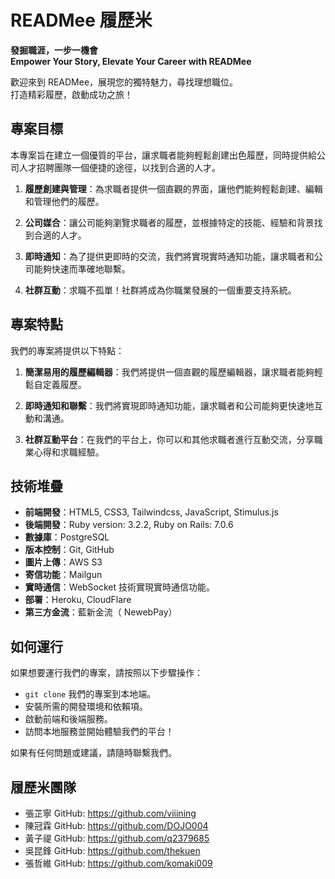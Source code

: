 # READMee 履歷米
**發掘職涯，一步一機會** <br>
**Empower Your Story, Elevate Your Career with READMee**

歡迎來到 READMee，展現您的獨特魅力，尋找理想職位。<br>
打造精彩履歷，啟動成功之旅！

## 專案目標
本專案旨在建立一個優質的平台，讓求職者能夠輕鬆創建出色履歷，同時提供給公司人才招聘團隊一個便捷的途徑，以找到合適的人才。

1. **履歷創建與管理**：為求職者提供一個直觀的界面，讓他們能夠輕鬆創建、編輯和管理他們的履歷。

2. **公司媒合**：讓公司能夠瀏覽求職者的履歷，並根據特定的技能、經驗和背景找到合適的人才。

3. **即時通知**：為了提供更即時的交流，我們將實現實時通知功能，讓求職者和公司能夠快速而準確地聯繫。

4. **社群互動**：求職不孤單！社群將成為你職業發展的一個重要支持系統。

## 專案特點

我們的專案將提供以下特點：

1. **簡潔易用的履歷編輯器**：我們將提供一個直觀的履歷編輯器，讓求職者能夠輕鬆自定義履歷。

2. **即時通知和聯繫**：我們將實現即時通知功能，讓求職者和公司能夠更快速地互動和溝通。
  
3. **社群互動平台**：在我們的平台上，你可以和其他求職者進行互動交流，分享職業心得和求職經驗。

## 技術堆疊

- **前端開發**：HTML5, CSS3, Tailwindcss, JavaScript, Stimulus.js 
- **後端開發**：Ruby version: 3.2.2, Ruby on Rails: 7.0.6
- **數據庫**：PostgreSQL
- **版本控制**：Git, GitHub
- **圖片上傳**：AWS S3
- **寄信功能**：Mailgun
- **實時通信**：WebSocket 技術實現實時通信功能。
- **部署**：Heroku, CloudFlare
- **第三方金流**：藍新金流（ NewebPay）

## 如何運行

如果想要運行我們的專案，請按照以下步驟操作：
-  `git clone` 我們的專案到本地端。
- 安裝所需的開發環境和依賴項。
- 啟動前端和後端服務。
- 訪問本地服務並開始體驗我們的平台！

如果有任何問題或建議，請隨時聯繫我們。

## 履歷米團隊
- 張芷寧 GitHub: https://github.com/viiining
- 陳冠霖 GitHub: https://github.com/DOJO004
- 黃子禔 GitHub: https://github.com/q2379685
- 吳昆鋒 GitHub: https://github.com/thekuen
- 張哲維 GitHub: https://github.com/komaki009